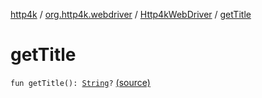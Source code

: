 [http4k](../../index.md) / [org.http4k.webdriver](../index.md) / [Http4kWebDriver](index.md) / [getTitle](./get-title.md)

# getTitle

`fun getTitle(): `[`String`](https://kotlinlang.org/api/latest/jvm/stdlib/kotlin/-string/index.html)`?` [(source)](https://github.com/http4k/http4k/blob/master/http4k-testing-webdriver/src/main/kotlin/org/http4k/webdriver/Http4kWebDriver.kt#L70)